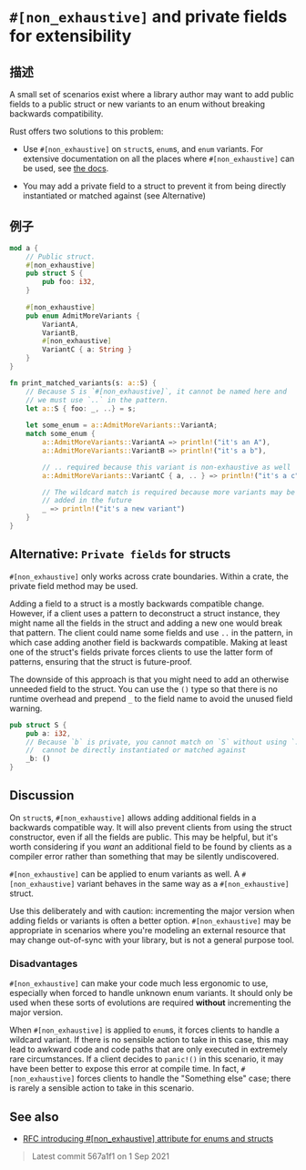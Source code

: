 # `#[non_exhaustive]` and private fields for extensibility

## 描述

A small set of scenarios exist where a library author may want to add public
fields to a public struct or new variants to an enum without breaking backwards
compatibility.

Rust offers two solutions to this problem:

- Use `#[non_exhaustive]` on `struct`s, `enum`s, and `enum` variants.
  For extensive documentation on all the places where `#[non_exhaustive]` can be
  used, see [the docs](https://doc.rust-lang.org/reference/attributes/type_system.html#the-non_exhaustive-attribute).

- You may add a private field to a struct to prevent it from being directly
  instantiated or matched against (see Alternative)

## 例子

```rust
mod a {
    // Public struct.
    #[non_exhaustive]
    pub struct S {
        pub foo: i32,
    }
    
    #[non_exhaustive]
    pub enum AdmitMoreVariants {
        VariantA,
        VariantB,
        #[non_exhaustive]
        VariantC { a: String }
    }
}

fn print_matched_variants(s: a::S) {
    // Because S is `#[non_exhaustive]`, it cannot be named here and
    // we must use `..` in the pattern.
    let a::S { foo: _, ..} = s;
    
    let some_enum = a::AdmitMoreVariants::VariantA;
    match some_enum {
        a::AdmitMoreVariants::VariantA => println!("it's an A"),
        a::AdmitMoreVariants::VariantB => println!("it's a b"),

        // .. required because this variant is non-exhaustive as well
        a::AdmitMoreVariants::VariantC { a, .. } => println!("it's a c"),

        // The wildcard match is required because more variants may be
        // added in the future
        _ => println!("it's a new variant")
    }
}
```

## Alternative: `Private fields` for structs

`#[non_exhaustive]` only works across crate boundaries.
Within a crate, the private field method may be used.

Adding a field to a struct is a mostly backwards compatible change.
However, if a client uses a pattern to deconstruct a struct instance, they
might name all the fields in the struct and adding a new one would break that
pattern.
The client could name some fields and use `..` in the pattern, in which case adding
another field is backwards compatible.
Making at least one of the struct's fields private forces clients to use the latter
form of patterns, ensuring that the struct is future-proof.

The downside of this approach is that you might need to add an otherwise unneeded
field to the struct.
You can use the `()` type so that there is no runtime overhead and prepend `_` to
the field name to avoid the unused field warning.

```rust
pub struct S {
    pub a: i32,
    // Because `b` is private, you cannot match on `S` without using `..` and `S`
    //  cannot be directly instantiated or matched against
    _b: ()
}
```

## Discussion

On `struct`s, `#[non_exhaustive]` allows adding additional fields in a backwards
compatible way.
It will also prevent clients from using the struct constructor, even if all the
fields are public.
This may be helpful, but it's worth considering if you _want_ an additional field
to be found by clients as a compiler error rather than something that may be silently
undiscovered.

`#[non_exhaustive]` can be applied to enum variants as well.
A `#[non_exhaustive]` variant behaves in the same way as a `#[non_exhaustive]` struct.

Use this deliberately and with caution: incrementing the major version when adding
fields or variants is often a better option.
`#[non_exhaustive]` may be appropriate in scenarios where you're modeling an external
resource that may change out-of-sync with your library, but is not a general purpose
tool.

### Disadvantages

`#[non_exhaustive]` can make your code much less ergonomic to use, especially when
forced to handle unknown enum variants.
It should only be used when these sorts of evolutions are required **without**
incrementing the major version.

When `#[non_exhaustive]` is applied to `enum`s, it forces clients to handle a
wildcard variant.
If there is no sensible action to take in this case, this may lead to awkward
code and code paths that are only executed in extremely rare circumstances.
If a client decides to `panic!()` in this scenario, it may have been better to
expose this error at compile time.
In fact, `#[non_exhaustive]` forces clients to handle the "Something else" case;
there is rarely a sensible action to take in this scenario.

## See also

- [RFC introducing #[non_exhaustive] attribute for enums and structs](https://github.com/rust-lang/rfcs/blob/master/text/2008-non-exhaustive.md)

> Latest commit 567a1f1 on 1 Sep 2021